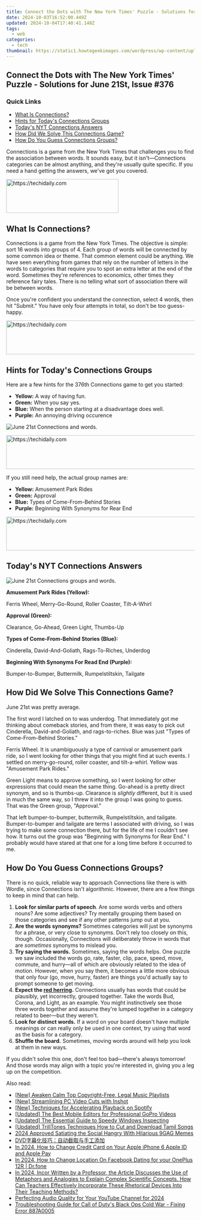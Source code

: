 ```yaml
---
title: Connect the Dots with The New York Times' Puzzle - Solutions for June 21St, Issue #376
date: 2024-10-03T16:52:00.449Z
updated: 2024-10-04T17:40:41.148Z
tags:
  - web
categories:
  - tech
thumbnail: https://static1.howtogeekimages.com/wordpress/wp-content/uploads/2024/06/nyt-connections-game-icon-on-a-phone-screen-and-several-magnifying-glasses-and-question-marks-around-it.jpg
---
```


## Connect the Dots with The New York Times' Puzzle - Solutions for June 21St, Issue #376

### Quick Links

* [What Is Connections?](https://sim-unlock.techidaily.com/in-2024-how-to-unlock-sim-cards-of-oppo-find-n3-flip-without-puk-codes-by-drfone-android/)
* [Hints for Today's Connections Groups](https://screen-capture.techidaily.com/new-2024-approved-best-mouse-recorders-to-use/)
* [Today's NYT Connections Answers](https://article-tips.techidaily.com/updated-ultimate-list-of-cost-free-androidios-live-streamers/)
* [How Did We Solve This Connections Game?](https://some-guidance.techidaily.com/updated-the-future-of-mobile-entertainment-is-here-discover-the-best-49-free-compression-tools/)
* [How Do You Guess Connections Groups?](https://some-knowledge.techidaily.com/2024-approved-immersion-redefined-vrs-cinematic-promise/)

 Connections is a game from the New York Times that challenges you to find the association between words. It sounds easy, but it isn't—Connections categories can be almost anything, and they're usually quite specific. If you need a hand getting the answers, we've got you covered.

<!-- affiliate ads begin -->
<a href="https://aligracehair.sjv.io/c/5597632/1948932/19272" target="_top" id="1948932">
  <img src="//a.impactradius-go.com/display-ad/19272-1948932" border="0" alt="https://techidaily.com" width="300" height="90"/>
</a>
<img height="0" width="0" src="https://aligracehair.sjv.io/i/5597632/1948932/19272" style="position:absolute;visibility:hidden;" border="0" />
<!-- affiliate ads end -->

##  What Is Connections?

 Connections is a game from the New York Times. The objective is simple: sort 16 words into groups of 4\. Each group of words will be connected by some common idea or theme. That common element could be anything. We have seen everything from games that rely on the number of letters in the words to categories that require you to spot an extra letter at the end of the word. Sometimes they're references to economics, other times they reference fairy tales. There is no telling what sort of association there will be between words.

 Once you're confident you understand the connection, select 4 words, then hit "Submit." You have only four attempts in total, so don't be too guess-happy.

<!-- affiliate ads begin -->
<a href="https://appsumo.8odi.net/c/5597632/2049364/7443" target="_top" id="2049364">
  <img src="//a.impactradius-go.com/display-ad/7443-2049364" border="0" alt="https://techidaily.com" width="728" height="90"/>
</a>
<img height="0" width="0" src="https://appsumo.8odi.net/i/5597632/2049364/7443" style="position:absolute;visibility:hidden;" border="0" />
<!-- affiliate ads end -->

##  Hints for Today's Connections Groups

 Here are a few hints for the 376th Connections game to get you started:

* **Yellow:** A way of having fun.
* **Green:** When you say yes.
* **Blue:** When the person starting at a disadvantage does well.
* **Purple:** An annoying driving occurence

![June 21st Connections and words.](https://static1.howtogeekimages.com/wordpress/wp-content/uploads/2024/06/june-21st-connections.png) 

<!-- affiliate ads begin -->
<a href="https://aligracehair.sjv.io/c/5597632/1997648/19272" target="_top" id="1997648">
  <img src="//a.impactradius-go.com/display-ad/19272-1997648" border="0" alt="https://techidaily.com" width="728" height="90"/>
</a>
<img height="0" width="0" src="https://aligracehair.sjv.io/i/5597632/1997648/19272" style="position:absolute;visibility:hidden;" border="0" />
<!-- affiliate ads end -->

 If you still need help, the actual group names are:

* **Yellow:** Amusement Park Rides
* **Green:** Approval
* **Blue:** Types of Come-From-Behind Stories
* **Purple:** Beginning With Synonyms for Rear End

<!-- affiliate ads begin -->
<a href="https://dhgate.sjv.io/c/5597632/1172027/12108" target="_top" id="1172027">
  <img src="//a.impactradius-go.com/display-ad/12108-1172027" border="0" alt="https://techidaily.com" width="728" height="90"/>
</a>
<img height="0" width="0" src="https://dhgate.sjv.io/i/5597632/1172027/12108" style="position:absolute;visibility:hidden;" border="0" />
<!-- affiliate ads end -->

##  Today's NYT Connections Answers

![June 21st Connections groups and words.](https://static1.howtogeekimages.com/wordpress/wp-content/uploads/2024/06/june-21st-connections-filled.png) 

**Amusement Park Rides (Yellow):** 

 Ferris Wheel, Merry-Go-Round, Roller Coaster, Tilt-A-Whirl

**Approval (Green):** 

 Clearance, Go-Ahead, Green Light, Thumbs-Up

**Types of Come-From-Behind Stories (Blue):** 

 Cinderella, David-And-Goliath, Rags-To-Riches, Underdog

**Beginning With Synonyms For Read End (Purple):** 

 Bumper-to-Bumper, Buttermilk, Rumpelstiltskin, Tailgate 

##  How Did We Solve This Connections Game?

 June 21st was pretty average.

 The first word I latched on to was underdog. That immediately got me thinking about comeback stories, and from there, it was easy to pick out Cinderella, David-and-Goliath, and rags-to-riches. Blue was just "Types of Come-From-Behind Stories." 

 Ferris Wheel. It is unambiguously a type of carnival or amusement park ride, so I went looking for other things that you might find at such events. I settled on merry-go-round, roller coaster, and tilt-a-whirl. Yellow was "Amusement Park Rides." 

 Green Light means to approve something, so I went looking for other expressions that could mean the same thing. Go-ahead is a pretty direct synonym, and so is thumbs-up. Clearance is _slightly_ different, but it is used in much the same way, so I threw it into the group I was going to guess. That was the Green group, "Approval." 

 That left bumper-to-bumper, buttermilk, Rumpelstiltskin, and tailgate. Bumper-to-bumper and tailgate are terms I associated with driving, so I was trying to make some connection there, but for the life of me I couldn't see how. It turns out the group was "Beginning with Synonyms for Rear End." I probably would have stared at that one for a long time before it occurred to me. 

##  How Do You Guess Connections Groups?

 There is no quick, reliable way to approach Connections like there is with Wordle, since Connections isn't algorithmic. However, there are a few things to keep in mind that can help.

1. **Look for similar parts of speech**. Are some words verbs and others nouns? Are some adjectives? Try mentally grouping them based on those categories and see if any other patterns jump out at you.
2. **Are the words synonyms?** Sometimes categories will just be synonyms for a phrase, or very close to synonyms. Don't rely too closely on this, though. Occasionally, Connections will deliberately throw in words that are _sometimes_ synonyms to mislead you.
3. **Try saying the words.** Sometimes, saying the words helps. One puzzle we saw included the words go, rate, faster, clip, pace, speed, move, commute, and hurry—all of which are obviously related to the idea of motion. However, when you say them, it becomes a little more obvious that only four (go, move, hurry, faster) are things you'd actually say to prompt someone to get moving.
4. **Expect the [red herring](https://www.merriam-webster.com/dictionary/red%20herring).** Connections usually has words that could be plausibly, yet incorrectly, grouped together. Take the words Bud, Corona, and Light, as an example. You might instinctively see those three words together and assume they're lumped together in a category related to beer—but they weren't.
5. **Look for distinct words.** If a word on your board doesn't have multiple meanings or can really only be used in one context, try using that word as the basis for a category.
6. **Shuffle the board.** Sometimes, moving words around will help you look at them in new ways.

 If you didn't solve this one, don't feel too bad—there's always tomorrow! And those words may align with a topic you're interested in, giving you a leg up on the competition.

<ins class="adsbygoogle"
     style="display:block"
     data-ad-format="autorelaxed"
     data-ad-client="ca-pub-7571918770474297"
     data-ad-slot="1223367746"></ins>

<ins class="adsbygoogle"
     style="display:block"
     data-ad-client="ca-pub-7571918770474297"
     data-ad-slot="8358498916"
     data-ad-format="auto"
     data-full-width-responsive="true"></ins>

<span class="atpl-alsoreadstyle">Also read:</span>
<div><ul>
<li><a href="https://extra-hints.techidaily.com/new-awaken-calm-top-copyright-free-legal-music-playlists/"><u>[New] Awaken Calm Top Copyright-Free, Legal Music Playlists</u></a></li>
<li><a href="https://some-skills.techidaily.com/new-streamlining-pc-video-cuts-with-inshot/"><u>[New] Streamlining PC Video Cuts with Inshot</u></a></li>
<li><a href="https://some-skills.techidaily.com/new-techniques-for-accelerating-playback-on-spotify/"><u>[New] Techniques for Accelerating Playback on Spotify</u></a></li>
<li><a href="https://some-skills.techidaily.com/updated-the-best-mobile-editors-for-professional-gopro-videos/"><u>[Updated] The Best Mobile Editors for Professional GoPro Videos</u></a></li>
<li><a href="https://some-skills.techidaily.com/updated-the-essential-guide-to-speedy-windows-inspecting/"><u>[Updated] The Essential Guide to Speedy Windows Inspecting</u></a></li>
<li><a href="https://some-skills.techidaily.com/updated-trilltones-techniques-how-to-cut-and-download-tamil-songs/"><u>[Updated] TrillTones Techniques How to Cut and Download Tamil Songs</u></a></li>
<li><a href="https://vp-tips.techidaily.com/2024-approved-satiating-the-social-hangry-with-hilarious-9gag-memes/"><u>2024 Approved Satiating the Social Hangry With Hilarious 9GAG Memes</u></a></li>
<li><a href="https://tech-revival.techidaily.com/1725286674927-dvd/"><u>DVD字幕化技巧：自动截取与手工添加</u></a></li>
<li><a href="https://apple-account.techidaily.com/in-2024-how-to-change-credit-card-on-your-apple-iphone-6-apple-id-and-apple-pay-by-drfone-ios/"><u>In 2024, How to Change Credit Card on Your Apple iPhone 6 Apple ID and Apple Pay</u></a></li>
<li><a href="https://location-social.techidaily.com/in-2024-how-to-change-location-on-facebook-dating-for-your-oneplus-12r-drfone-by-drfone-virtual-android/"><u>In 2024, How to Change Location On Facebook Dating for your OnePlus 12R | Dr.fone</u></a></li>
<li><a href="https://some-skills.techidaily.com/in-2024-incor-written-by-a-professor-the-article-discusses-the-use-of-metaphors-and-analogies-to-explain-complex-scientific-concepts-how-can-teachers-effect/"><u>In 2024, Incor Written by a Professor, the Article Discusses the Use of Metaphors and Analogies to Explain Complex Scientific Concepts. How Can Teachers Effectively Incorporate These Rhetorical Devices Into Their Teaching Methods?</u></a></li>
<li><a href="https://facebook-record-videos.techidaily.com/perfecting-audio-quality-for-your-youtube-channel-for-2024/"><u>Perfecting Audio Quality for Your YouTube Channel for 2024</u></a></li>
<li><a href="https://win-answers.techidaily.com/troubleshooting-guide-for-call-of-dutys-black-ops-cold-war-fixing-error-887a0005/"><u>Troubleshooting Guide for Call of Duty's Black Ops Cold War - Fixing Error 887A0005</u></a></li>
</ul></div>

